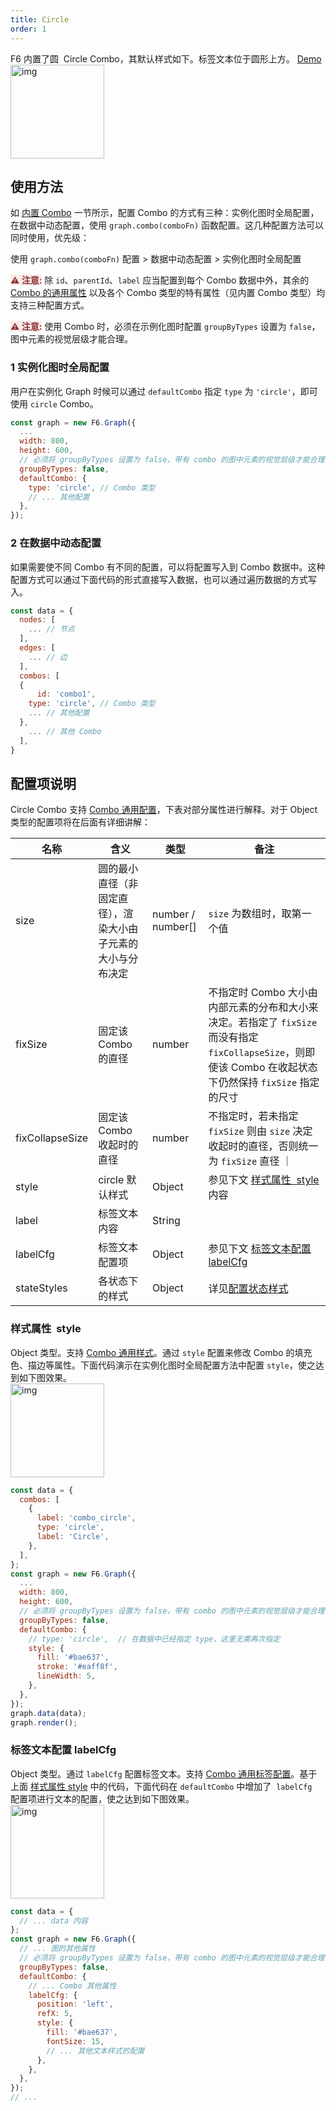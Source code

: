 ```yaml
---
title: Circle
order: 1
---
```


F6 内置了圆  Circle Combo，其默认样式如下。标签文本位于圆形上方。 <a href='/zh/docs/examples/item/defaultCombos#circle' target='_blank'>Demo</a> <br /> <img src='https://gw.alipayobjects.com/mdn/rms_f8c6a0/afts/img/A*ijeuQoiH0JUAAAAAAAAAAABkARQnAQ' width=150 alt='img'/>

## 使用方法

如 [内置 Combo](/zh/docs/manual/middle/elements/combos/defaultCombo) 一节所示，配置 Combo 的方式有三种：实例化图时全局配置，在数据中动态配置，使用 `graph.combo(comboFn)` 函数配置。这几种配置方法可以同时使用，优先级：

使用 `graph.combo(comboFn)` 配置 > 数据中动态配置 > 实例化图时全局配置

<span style="background-color: rgb(251, 233, 231); color: rgb(139, 53, 56)"><strong>⚠️ 注意:</strong></span> 除 `id`、`parentId`、`label` 应当配置到每个 Combo 数据中外，其余的 [Combo 的通用属性](#/zh/docs/manual/middle/elements/combos/defaultCombo#combo-的通用属性) 以及各个 Combo 类型的特有属性（见内置 Combo 类型）均支持三种配置方式。

<span style="background-color: rgb(251, 233, 231); color: rgb(139, 53, 56)"><strong>⚠️ 注意:</strong></span> 使用 Combo 时，必须在示例化图时配置 `groupByTypes` 设置为 `false`，图中元素的视觉层级才能合理。

### 1 实例化图时全局配置

用户在实例化 Graph 时候可以通过 `defaultCombo` 指定 `type` 为 `'circle'`，即可使用 `circle` Combo。

```javascript
const graph = new F6.Graph({
  ...
  width: 800,
  height: 600,
  // 必须将 groupByTypes 设置为 false，带有 combo 的图中元素的视觉层级才能合理
  groupByTypes: false,
  defaultCombo: {
    type: 'circle', // Combo 类型
    // ... 其他配置
  },
});
```

### 2 在数据中动态配置

如果需要使不同 Combo 有不同的配置，可以将配置写入到 Combo 数据中。这种配置方式可以通过下面代码的形式直接写入数据，也可以通过遍历数据的方式写入。

```javascript
const data = {
  nodes: [
    ... // 节点
  ],
  edges: [
    ... // 边
  ],
  combos: [
  {
	  id: 'combo1',
    type: 'circle', // Combo 类型
    ... // 其他配置
  },
    ... // 其他 Combo
  ],
}
```

## 配置项说明

Circle Combo 支持 [Combo 通用配置](/zh/docs/manual/middle/elements/combos/defaultCombo#combo-的通用属性)，下表对部分属性进行解释。对于 Object 类型的配置项将在后面有详细讲解：<br />

| 名称 | 含义 | 类型 | 备注 |
| --- | --- | --- | --- |
| size | 圆的最小直径（非固定直径），渲染大小由子元素的大小与分布决定 | number / number[] | `size` 为数组时，取第一个值 |
| fixSize | 固定该 Combo 的直径 | number | 不指定时 Combo 大小由内部元素的分布和大小来决定。若指定了 `fixSize` 而没有指定 `fixCollapseSize`，则即使该 Combo 在收起状态下仍然保持 `fixSize` 指定的尺寸 |
| fixCollapseSize | 固定该 Combo 收起时的直径 | number | 不指定时，若未指定 `fixSize` 则由 `size` 决定收起时的直径，否则统一为 `fixSize` 直径 ｜ |
| style | circle 默认样式 | Object | 参见下文 [样式属性  style](./circle#样式属性-style) 内容 |
| label | 标签文本内容 | String |  |
| labelCfg | 标签文本配置项 | Object | 参见下文 [标签文本配置 labelCfg](./circle#标签文本配置-labelcfg) |
| stateStyles | 各状态下的样式 | Object | 详见[配置状态样式](/zh/docs/manual/middle/states/state#配置-state-样式) |

### 样式属性  style

Object 类型。支持 [Combo 通用样式](/zh/docs/manual/middle/elements/combos/defaultCombo#样式属性-style)。通过 `style` 配置来修改 Combo 的填充色、描边等属性。下面代码演示在实例化图时全局配置方法中配置 `style`，使之达到如下图效果。<br /> <img src='https://gw.alipayobjects.com/mdn/rms_f8c6a0/afts/img/A*ydTKSqv-lh4AAAAAAAAAAABkARQnAQ' width=150 alt='img'/>

```javascript
const data = {
  combos: [
    {
      label: 'combo_circle',
      type: 'circle',
      label: 'Circle',
    },
  ],
};
const graph = new F6.Graph({
  ...
  width: 800,
  height: 600,
  // 必须将 groupByTypes 设置为 false，带有 combo 的图中元素的视觉层级才能合理
  groupByTypes: false,
  defaultCombo: {
    // type: 'circle',  // 在数据中已经指定 type，这里无需再次指定
    style: {
      fill: '#bae637',
      stroke: '#eaff8f',
      lineWidth: 5,
    },
  },
});
graph.data(data);
graph.render();
```

### 标签文本配置 labelCfg

Object 类型。通过 `labelCfg` 配置标签文本。支持 [Combo 通用标签配置](/zh/docs/manual/middle/elements/combos/defaultCombo/#标签文本-label-及其配置-labelcfg)。基于上面 [样式属性 style](#样式属性-style) 中的代码，下面代码在 `defaultCombo` 中增加了  `labelCfg`  配置项进行文本的配置，使之达到如下图效果。<br /><img src='https://gw.alipayobjects.com/mdn/rms_f8c6a0/afts/img/A*oQnLQZ__8K0AAAAAAAAAAABkARQnAQ' width=150 alt='img'/>

```javascript
const data = {
  // ... data 内容
};
const graph = new F6.Graph({
  // ... 图的其他属性
  // 必须将 groupByTypes 设置为 false，带有 combo 的图中元素的视觉层级才能合理
  groupByTypes: false,
  defaultCombo: {
    // ... Combo 其他属性
    labelCfg: {
      position: 'left',
      refX: 5,
      style: {
        fill: '#bae637',
        fontSize: 15,
        // ... 其他文本样式的配置
      },
    },
  },
});
// ...
```
